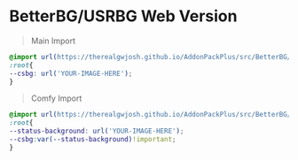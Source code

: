 # BetterBG/USRBG Web Version
> Main Import
```css
@import url(https://therealgwjosh.github.io/AddonPackPlus/src/BetterBG/main.css);
:root{
--csbg: url('YOUR-IMAGE-HERE');
}
```
> Comfy Import
```css
@import url(https://therealgwjosh.github.io/AddonPackPlus/src/BetterBG/);
:root{
--status-background: url('YOUR-IMAGE-HERE');
--csbg:var(--status-background)!important;
}
```
